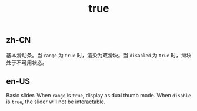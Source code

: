 ﻿---
order: 9
title:
  zh-CN: Add & Remove Ranges (CN)
  en-US: Add & Remove Ranges
---

## zh-CN
基本滑动条。当 `range` 为 `true` 时，渲染为双滑块。当 `disabled` 为 `true` 时，滑块处于不可用状态。


## en-US
Basic slider. When `range` is `true`, display as dual thumb mode. When `disable` is `true`, the slider will not be interactable.
